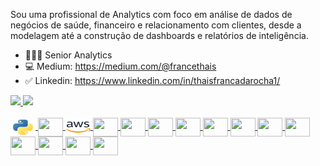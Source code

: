 
Sou uma profissional de Analytics com foco em análise de dados de negócios de saúde, financeiro e relacionamento com clientes, desde a modelagem até a construção de dashboards e relatórios de inteligência. 

- 👩🏽‍💻 Senior Analytics
- 💻 Medium: https://medium.com/@francethais
- ✅ Linkedin: https://www.linkedin.com/in/thaisfrancadarocha1/
<div>
<a href="https://github.com/francathais">
<img height="160em" src="https://github-readme-stats.vercel.app/api?username=francathais&show_icons=true&theme=dracula&include_all_commits-true&count_private=true"/>
<img height="160em" src="https://github-readme-stats.vercel.app/api/top-langs/?username=francathais&layout=compact&langs_count=16&theme=dracula"/>
</div>
  <div style="display: inline_block"><br>
  <img align="center" height="30" width="40" src="https://raw.githubusercontent.com/devicons/devicon/master/icons/python/python-original.svg">
  <img align="center" height="30" width="40" src="https://cdn.jsdelivr.net/gh/devicons/devicon/icons/mysql/mysql-original.svg"/>
  <img align="center" height="30" width="40" src= "https://raw.githubusercontent.com/devicons/devicon/master/icons/amazonwebservices/amazonwebservices-original-wordmark.svg"/>
  <img align="center" height="30" width="40" src="https://cdn.jsdelivr.net/gh/devicons/devicon/icons/azure/azure-original.svg"/>
  <img align="center" height="30" width="40" src="https://cdn.jsdelivr.net/gh/devicons/devicon/icons/mongodb/mongodb-original.svg"/>
  <img align="center" height="30" width="40" src="https://cdn.jsdelivr.net/gh/devicons/devicon/icons/r/r-original.svg"/>
  <img align="center" height="30" width="40" src="https://cdn.jsdelivr.net/gh/devicons/devicon/icons/hadoop/hadoop-original.svg"/>
  <img align="center" height="30" width="40" src="https://cdn.jsdelivr.net/gh/devicons/devicon/icons/oracle/oracle-original.svg"/>
  <img align="center" height="30" width="40" src="https://cdn.jsdelivr.net/gh/devicons/devicon/icons/anaconda/anaconda-original.svg"/>
  <img align="center" height="30" width="40" src="https://cdn.jsdelivr.net/gh/devicons/devicon/icons/apachespark/apachespark-original.svg"/>
  <img align="center" height="30" width="40" src="https://cdn.jsdelivr.net/gh/devicons/devicon/icons/git/git-original.svg"/>
  <img align="center" height="30" width="40" src="https://cdn.jsdelivr.net/gh/devicons/devicon/icons/wordpress/wordpress-original.svg"/>
  <img align="center" height="30" width="40" src="https://cdn.jsdelivr.net/gh/devicons/devicon/icons/trello/trello-original.svg"/>
  <img align="center" height="30" width="40" src="https://cdn.jsdelivr.net/gh/devicons/devicon/icons/canva/canva-original.svg"/>
  <img align="center" height="30" width="40" src="https://cdn.jsdelivr.net/gh/devicons/devicon/icons/figma/figma-original.svg"/>

  </div>
